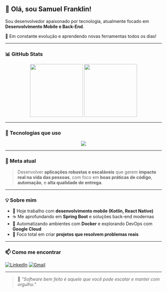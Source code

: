 ## 👋 Olá, sou Samuel Franklin!

Sou desenvolvedor apaixonado por tecnologia, atualmente focado em **Desenvolvimento Mobile e Back-End**.

🚀 Em constante evolução e aprendendo novas ferramentas todos os dias!

---

### 📊 GitHub Stats

<div align="center">
  <img height="170em" src="https://github-readme-stats.vercel.app/api?username=franklin-samuel&theme=dracula&show_icons=true&hide_border=true&count_private=true" />
  <img height="170em" src="https://github-readme-stats.vercel.app/api/top-langs/?username=franklin-samuel&theme=dracula&show_icons=true&hide_border=true&layout=compact" />
</div>

---

### 🧰 Tecnologias que uso

<div align="center">
  <img src="https://skillicons.dev/icons?i=react,python,kotlin,spring,docker,javascript,typescript,html,css" />
</div>

---

### 🎯 Meta atual

> Desenvolver **aplicações robustas e escaláveis** que gerem **impacto real na vida das pessoas**, com foco em **boas práticas de código**, **automação**, e **alta qualidade de entrega**.

---

### 💡 Sobre mim

- 📱 Hoje trabalho com **desenvolvimento mobile (Kotlin, React Native)**  
- ☕ Me aprofundando em **Spring Boot** e soluções back-end modernas  
- 🐳 Automatizando ambientes com **Docker** e explorando DevOps com **Google Cloud** 
- 🔗 Foco total em criar **projetos que resolvem problemas reais**

---

### 📫 Como me encontrar

[![LinkedIn](https://img.shields.io/badge/-LinkedIn-0A66C2?style=for-the-badge&logo=linkedin&logoColor=white)](https://www.linkedin.com/in/seu-usuario)
[![Gmail](https://img.shields.io/badge/-Email-EA4335?style=for-the-badge&logo=gmail&logoColor=white)](mailto:seuemail@gmail.com)

---

> 💬 *"Software bem feito é aquele que você pode escalar e manter com orgulho."*
